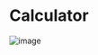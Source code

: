 # Calculator

![image](https://user-images.githubusercontent.com/101767824/210270846-47374aae-4a36-4191-ba2b-e557d771a107.png)
